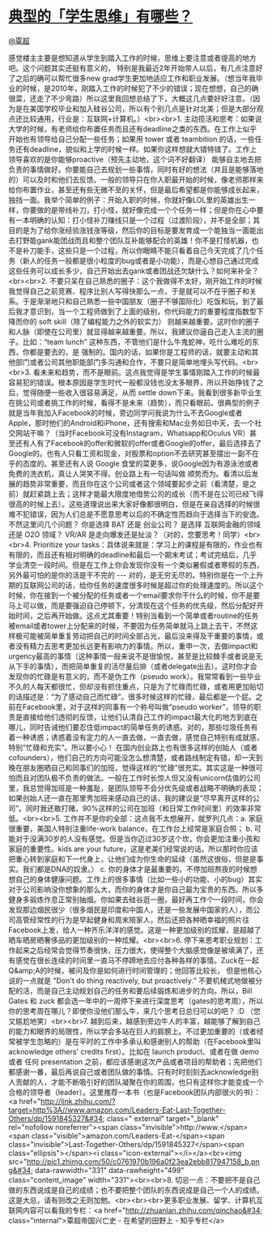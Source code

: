 
#  [典型的「学生思维」有哪些？](https://zhihu.com/questions/41365485)



[@覃超](https://zhihu.com/people/7407795460968de9aa7f60d890b29c39)

感觉楼主主要是想知道从学生到踏入工作的时候，思维上要注意或者提高的地方吧。这个问题其实还挺有意义的， 特别是我最近2年开始带人以后，有几点注意好了之后的确可以帮忙很多new grad学生更加地适应工作和职业发展。（想当年我毕业的时候，是2010年，刚踏入工作的时候犯了不少的错误；现在想想，自己的确很菜，还走了不少弯路）所以这里我回想总结了下，大概这几点要好好注意。（因为是在美国学校毕业和加入硅谷公司，所以有个别几点是针对北美；但是大部分观点还比较通用，行业是：互联网+计算机。）&lt;br&gt;&lt;br&gt;1. 主动揽活和思考：如果说大学的时候，有老师给你布置任务而且还有deadline之类的东西。在工作上似乎开始也有领导给自己分配一些任务；如果用 tower 或者 teambition 的话，一些任务还有deadline，貌似和上学的时候一样。如果你这样想就大错特错了。工作上领导喜欢的是你能够proactive（预先主动地，这个词不好翻译） 能够自主地去把负责的事情做好。你要能自己去规划一些事情，同时有好的想法（并且是能够落地的）可以及时和他们去反馈。一般的领导只在你入职最开始的时候，像老师那样来给你布置作业，甚至还有些无微不至的关怀，但是最后希望都是你能够成长起来，独挡一面。我举个简单的例子：开始入职的时候，你就好像LOL里的英雄出生一样，你要做的是带线补刀，打小怪，就好像完成一个个任务一样；但是你在心中要有一本明确的认知：打小怪补刀赚线只是一个过程（过渡阶段），并不是全部；其目的是为了给你涨经验涨钱涨等级，然后你的目标是要发育成一个能独当一面能出去打野能gank能团战而且和整个团队互补能够配合的英雄！你不是打怪机器，也不是补刀能手，这些只是一个过程，所以你眼睛不能只看着自己今天完成了几个任务（新人的任务一般都是很小粒度的bug或者是小功能），而是心想自己通过完成这些任务可以成长多少，自己开始出去gank或者团战还欠缺什么？如何来补全？&lt;br&gt;&lt;br&gt;2. 不要只呆在自己熟悉的圈子：这个我做得不太好，刚开始工作的时候我觉得自己之前竞赛、程序比别人写得快那么一点，于是就可以不在乎圈子和关系。于是渐渐地只和自己熟悉一些中国朋友（圈子不够国际化）吃饭和玩。到了最后我才意识到，当一个工程师做到了上面的级别，你代码能力的重要程度指数型下降而你的 soft skill（除了编程能力之外的软实力） 则越来越重要。这时你的圈子和人脉（即使在公司里）就显得越来越重要。所以，我建议你逼自己走入主流的圈子。比如：“team lunch” 这种东西，不管他们是什么牛鬼蛇神，吃什么难吃的东西，你都是要去的，是 强制的。国内的话，如果你是工程师的话，就要主动和其他部门或者公司其他职能部门多沟通和合作，不要只是简单地埋头写代码。&lt;br&gt;&lt;br&gt;3. 看未来和趋势，而不是眼前。这点我觉得是学生事情刚踏入工作的时候最容易犯的错误。根本原因是学生时代一般都没钱也没太多眼界，所以开始挣钱了之后，觉得随便一些收入很容易满足，从而 settle down下来。我看到很多新毕业生在挑公司或者挑工作的时候，看得不是未来（趋势），而只看眼前。很典型的例子就是当年我加入Facebook的时候，旁边同学问我说为什么不去Google或者Apple，那时他们的Android和iPhone，还有搜索和Mac业务如日中天，去一个社交网站干嘛？（当时Facebook可没有Instagram，Whatsapp和Oculus VR）甚至还有人有了Facebook的offer和微软的offer或者Google的offer，最后选择去了Google的。也有人只看工资和现金，对股票和option不去研究甚至摆出一副不在乎的态度的。甚至还有人说 Google 食堂的菜更多，说Google因为有游泳池或者免费的洗衣机，真让人哭笑不得。创业路上有一句话叫做 顺势而为。看清以后发展的趋势非常重要，而且你在这个公司或者这个领域要起步之前（看清楚，是之前）就赶紧跳上去；这样才能最大限度地借势公司的成长（而不是在公司已经飞得很高的时候上去）。这些道理说出来大家好像都很明白，但是在亲自选择的时候很难不犯错误，因为人们总是不愿意思考以后的不确定性而趋向于选择当下的安逸。不然这里问几个问题？ 你是选择 BAT 还是 创业公司？ 是选择 互联网金融的领域 还是 O2O 领域？ VR/AR 是走向爆发还是扯淡？（对的，您要思考！同学）&lt;br&gt;&lt;br&gt;4. Prioritize your tasks：具体说来就是：学习上的课程是有限的，作业也有有限的，而且还有相对明确的deadline和最后一个期末考试；考试完结后，几乎学业清空一段时间。但是在工作上你会发现你没有一个类似暑假或者寒假的东西，另外最可怕的是你的活是干不完的 --- 对的，是无穷无尽的。特别你是在一个上升期的互联网公司的话，给你任务的速度很多时候是超过你的处理速度的。所以这个时候，你在接到一个被分配的任务或者一个email要求你干什么的时候，你不是要马上可以做，而是要强迫自己停顿下，分清现在这个任务的优先级，然后分配好开始时间，之后再开始做。这点尤其重要！特别当看到一个简单或者routine的任务被email或者tower上分配来的时候，不要因为任务简单就马上跳上去干，不然这样极可能被简单重复劳动把自己的时间全部占光，最后没来得及干重要的事情，或者没有精力去思考更加长远更有影响力的事情。所以，重申一次，去做impact和urgency最高的事情（这种事情一般来说不是很愉悦，甚至是比较棘手或者说是无从下手的事情），而把简单重复的活尽量后排（或者delegate出去）。这时你才会发现你的忙碌是有意义的，而不是伪工作（pseudo work）。我常常看到一些毕业不久的人每天都很忙，但却没有抓住重点，只是为了忙碌而忙碌，或者用更加贴切的话描述是：“为了感动自己而忙碌”。很多时候这样的忙碌，最后都是一个屁。之前在Facebook里，对于这样的同事有一个称号叫做“pseudo worker”，领导的职责是直接给他们透彻的反馈，让他们认清自己工作的impact最大化的地方到底在哪儿，同时告诫他们要忍住低impact的简单任务的诱惑。对的，那些垃圾任务有着一种诱惑；诱惑着没有定力的人一直去做，一直去做，感觉自己特别有成就感，特别“忙碌和充实”。所以要小心！ 在国内创业路上也有很多这样的创始人（或者cofounders），他们自己的方向可能没怎么想清楚，或者路线制定有错，却一天到晚在朋友圈晒自己和同事们的加班，觉得这样的“忙碌”很充实。其实这是一种很可怕而且对团队极不负责的做法。一般在工作时长惊人但又没有unicorn估值的公司里，我总觉得加班是一种羞耻，是团队领导不会分优先级或者战略不明确的表现；如果创始人还一直在那里秀加班来感动自己的话，我的建议是“尽早离开这样的公司”。同时我还敢打赌，90%这样的公司在加班（和日常工作时间里）的效率非常低。&lt;br&gt;&lt;br&gt;5. 工作并不是你的全部：这点我不太想展开，就罗列几点：a. 家庭很重要，美国人特别注重life-work balance，在工作台上经常是家庭合照； b. 可能对于没满30岁的人没有感觉。但是当你迈过30岁这个坎，你会更加注重小孩和家庭的重要性。kids are your future，这是老美们经常说的话。所以那时你应该把重心转到家庭和下一代身上，让他们成为你生命的延续（虽然这很俗，但是是事实。我们都是DNA的奴隶。） c. 你的身体才是最重要的。不停加班熬夜的时候想想自己的身体健康问题。工作上的很多事情（比如一些小的功能、小的bug）其实对于公司影响没你想象的那么大，而你的身体才是你自己最为宝贵的东西。所以多健身多锻炼作息正常别抽烟。你如果去硅谷逛一圈，最好再工作个一段时间，你会发现那边烟民很少（很多烟民是印度和中国人，还是一些发展中国家的人），而公司高管经常性的行为是早起健身和周末陪家人，然后还把各种晒幸福的照片往Facebook上发，给人一种齐乐洋洋的感觉。这是一种更加级别的炫耀，是超越了晒车晒房晒奢侈品的更加级别的一种炫耀。&lt;br&gt;&lt;br&gt;6. 停下来思考职业规划：工作起来之后经常会觉得节奏很快，压力很大，使得整个大脑感觉像是被填满了，还有感觉在很长连续的时间里一直马不停蹄地去应付各种各样的事情。Zuck在一起Q&amp;amp;A的时候，被问及你是如何进行时间管理的；他回答比较长， 但是他核心说的一点就是 &#34;Don&#39;t do thing reactively, but proactively.“ 不要机械式地做被分配的活，而是自己主动规划自己的任务和要后续锻炼和进步的方向。所以，Bill Gates 和 zuck 都会选一年中的一周停下来进行深度思考（gates的思考周），所以你的思考周在哪儿？即使你没他们那么牛，来几个思考日总归可以的吧？ :D （您又尴尬地笑）&lt;br&gt;&lt;br&gt;7. 越到后来，越感到旁边牛人的丰富，越能够了解到自己的能力和眼界的局限性，所以学会多站在巨人的肩膀上。不过更加重要的（或者经常被学生忽略的）是在平时的工作中多承认和感谢别人的帮助（在Facebook里叫 acknowledge others&#39; credits first）。比如在 launch product、或者在做 demo 或者 任何 presentation 之前，都应该感谢这次产品或者项目的帮助者；先把他们都感谢一番，最后再说自己或者团队做的事情。只有时时刻刻去acknowledge别人贡献的人，才能不断吸引好的团队凝聚在你的周围，也只有这样你才能变成一个合格的领导者（leader）。这里推荐一本书（也是Facebook团队内部很火的书）： &lt;a href=&#34;http://link.zhihu.com/?target=http%3A//www.amazon.com/Leaders-Eat-Last-Together-Others/dp/1591845327&#34; class=&#34; external&#34; target=&#34;_blank&#34; rel=&#34;nofollow noreferrer&#34;&gt;&lt;span class=&#34;invisible&#34;&gt;http://www.&lt;/span&gt;&lt;span class=&#34;visible&#34;&gt;amazon.com/Leaders-Eat-&lt;/span&gt;&lt;span class=&#34;invisible&#34;&gt;Last-Together-Others/dp/1591845327&lt;/span&gt;&lt;span class=&#34;ellipsis&#34;&gt;&lt;/span&gt;&lt;i class=&#34;icon-external&#34;&gt;&lt;/i&gt;&lt;/a&gt;&lt;br&gt;&lt;img src=&#34;http://pic1.zhimg.com/50/c0761970b196a0f23ea2ebb817947158_b.png&#34; data-rawwidth=&#34;331&#34; data-rawheight=&#34;499&#34; class=&#34;content_image&#34; width=&#34;331&#34;&gt;&lt;br&gt;&lt;br&gt;8. 切忌一点：不要把不是自己做的东西说成是自己的成绩；也不要把整个团队的东西说成是自己一个人的成绩。这是大忌，请有则改之无则加勉。&lt;br&gt;&lt;br&gt;&lt;br&gt;更多职业发展、留学、计算机互联网内容可以看我的专栏：&lt;a href=&#34;http://zhuanlan.zhihu.com/qinchao&#34; class=&#34;internal&#34;&gt;覃超帝国兴亡史 - 在希望的田野上 - 知乎专栏&lt;/a&gt;